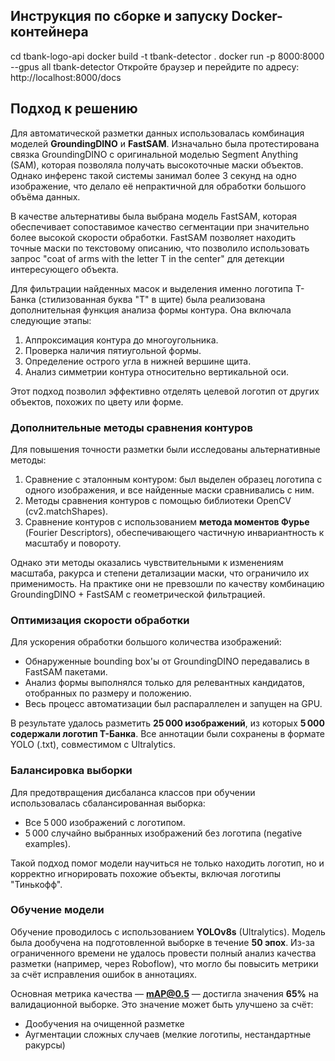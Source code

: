## Инструкция по сборке и запуску Docker-контейнера
cd tbank-logo-api
docker build -t tbank-detector .
docker run -p 8000:8000 --gpus all tbank-detector
Откройте браузер и перейдите по адресу:
http://localhost:8000/docs


## Подход к решению

Для автоматической разметки данных использовалась комбинация моделей **GroundingDINO** и **FastSAM**. Изначально была протестирована связка GroundingDINO с оригинальной моделью Segment Anything (SAM), которая позволяла получать высокоточные маски объектов. Однако инференс такой системы занимал более 3 секунд на одно изображение, что делало её непрактичной для обработки большого объёма данных.

В качестве альтернативы была выбрана модель FastSAM, которая обеспечивает сопоставимое качество сегментации при значительно более высокой скорости обработки. FastSAM позволяет находить точные маски по текстовому описанию, что позволило использовать запрос "coat of arms with the letter T in the center" для детекции интересующего объекта.

Для фильтрации найденных масок и выделения именно логотипа Т-Банка (стилизованная буква "Т" в щите) была реализована дополнительная функция анализа формы контура. Она включала следующие этапы:
1. Аппроксимация контура до многоугольника.
2. Проверка наличия пятиугольной формы.
3. Определение острого угла в нижней вершине щита.
4. Анализ симметрии контура относительно вертикальной оси.

Этот подход позволил эффективно отделять целевой логотип от других объектов, похожих по цвету или форме.

### Дополнительные методы сравнения контуров

Для повышения точности разметки были исследованы альтернативные методы:
1. Сравнение с эталонным контуром: был выделен образец логотипа с одного изображения, и все найденные маски сравнивались с ним.
2. Методы сравнения контуров с помощью библиотеки OpenCV (cv2.matchShapes).
3. Сравнение контуров с использованием **метода моментов Фурье** (Fourier Descriptors), обеспечивающего частичную инвариантность к масштабу и повороту.

Однако эти методы оказались чувствительными к изменениям масштаба, ракурса и степени детализации маски, что ограничило их применимость. На практике они не превзошли по качеству комбинацию GroundingDINO + FastSAM с геометрической фильтрацией.

### Оптимизация скорости обработки

Для ускорения обработки большого количества изображений:
- Обнаруженные bounding box'ы от GroundingDINO передавались в FastSAM пакетами.
- Анализ формы выполнялся только для релевантных кандидатов, отобранных по размеру и положению.
- Весь процесс автоматизации был распараллелен и запущен на GPU.

В результате удалось разметить **25 000 изображений**, из которых **5 000 содержали логотип Т-Банка**. Все аннотации были сохранены в формате YOLO (.txt), совместимом с Ultralytics.

### Балансировка выборки

Для предотвращения дисбаланса классов при обучении использовалась сбалансированная выборка:
- Все 5 000 изображений с логотипом.
- 5 000 случайно выбранных изображений без логотипа (negative examples).

Такой подход помог модели научиться не только находить логотип, но и корректно игнорировать похожие объекты, включая логотипы "Тинькофф".

### Обучение модели

Обучение проводилось с использованием **YOLOv8s** (Ultralytics). Модель была дообучена на подготовленной выборке в течение **50 эпох**. Из-за ограниченного времени не удалось провести полный анализ качества разметки (например, через Roboflow), что могло бы повысить метрики за счёт исправления ошибок в аннотациях.

Основная метрика качества — **mAP@0.5** — достигла значения **65%** на валидационной выборке. Это значение может быть улучшено за счёт:
- Дообучения на очищенной разметке
- Аугментации сложных случаев (мелкие логотипы, нестандартные ракурсы)
